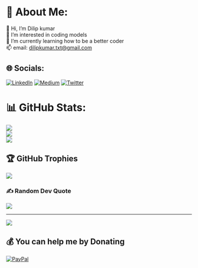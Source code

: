 # 💫 About Me:
👋 Hi, I’m Dilip kumar<br>👀 I’m interested in coding models<br>🌱 I’m currently learning how to be a better coder<br>📫 email: dilipkumar.txt@gmail.com<br>


## 🌐 Socials:
[![LinkedIn](https://img.shields.io/badge/LinkedIn-%230077B5.svg?logo=linkedin&logoColor=white)](https://linkedin.com/in/dilip-kumar-hello-world) [![Medium](https://img.shields.io/badge/Medium-12100E?logo=medium&logoColor=white)](https://medium.com/@dilipkumar08) [![Twitter](https://img.shields.io/badge/Twitter-%231DA1F2.svg?logo=Twitter&logoColor=white)](https://twitter.com/Dilipkumar_py) 
# 📊 GitHub Stats:
![](https://github-readme-stats.vercel.app/api?username=dilipkumar08&theme=dark&hide_border=true&include_all_commits=true&count_private=false)<br/>
![](https://github-readme-streak-stats.herokuapp.com/?user=dilipkumar08&theme=dark&hide_border=true)<br/>
![](https://github-readme-stats.vercel.app/api/top-langs/?username=dilipkumar08&theme=dark&hide_border=true&include_all_commits=true&count_private=false&layout=compact)

## 🏆 GitHub Trophies
![](https://github-profile-trophy.vercel.app/?username=dilipkumar08&theme=dark_dimmed&no-frame=true&no-bg=true&margin-w=4)

### ✍️ Random Dev Quote
![](https://quotes-github-readme.vercel.app/api?type=horizontal&theme=dark)

---
[![](https://visitcount.itsvg.in/api?id=dilipkumar08&icon=5&color=12)](https://visitcount.itsvg.in)

  ## 💰 You can help me by Donating
  [![PayPal](https://img.shields.io/badge/PayPal-00457C?style=for-the-badge&logo=paypal&logoColor=white)](https://paypal.me/despicableme788) 

  
<!-- Proudly created with GPRM ( https://gprm.itsvg.in ) -->
